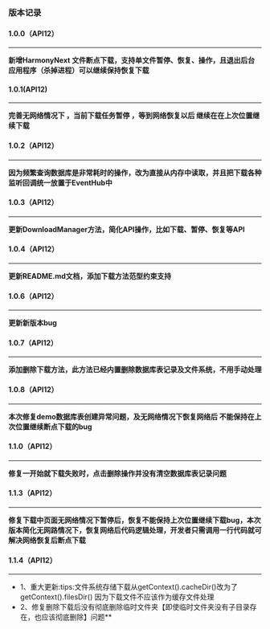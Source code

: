 ### 版本记录
#### 1.0.0（API12）
___
**新增HarmonyNext 文件断点下载，支持单文件暂停、恢复、操作，且退出后台应用程序（杀掉进程）可以继续保持恢复下载**

#### 1.0.1(API12)
___
**完善无网络情况下 ，当前下载任务暂停 ，等到网络恢复以后 继续在在上次位置继续下载**

#### 1.0.2（API12）
___

**因为频繁查询数据库是非常耗时的操作，改为直接从内存中读取，并且把下载各种监听回调统一放置于EventHub中**



#### 1.0.3（API12）
___

**更新DownloadManager方法，简化API操作，比如下载、暂停、恢复等API**



#### 1.0.4（API12）
___

**更新README.md文档，添加下载方法范型约束支持**


#### 1.0.6（API12）
___

**更新新版本bug**

#### 1.0.7（API12）
___

**添加删除下载方法，此方法已经内置删除数据库表记录及文件系统，不用手动处理**


#### 1.0.8（API12）
___

**本次修复demo数据库表创建异常问题，及无网络情况下恢复网络后 不能保持在上次位置继续断点下载的bug**



#### 1.1.0（API12）
___

**修复一开始就下载失败时，点击删除操作并没有清空数据库表记录问题**




#### 1.1.3（API12）
___

**修复下载中页面无网络情况下暂停后，恢复不能保持上次位置继续下载bug，本次版本简化无网路情况下，恢复网络后代码逻辑处理，开发者只需调用一行代码就可解决网络恢复后断点下载**



#### 1.1.4（API12）
___

* 1、重大更新:tips:文件系统存储下载从getContext().cacheDir()改为了getContext().filesDir() 因为下载文件不应该作为缓存文件处理
* 2、修复删除下载后没有彻底删除临时文件夹【即使临时文件夹没有子目录存在，也应该彻底删除】问题**